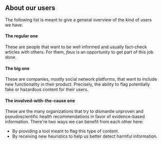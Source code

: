 ## About our users

The following list is meant to give a general overview of the kind of 
users we have.

#### The regular one

These are people that want to be well informed and usually fact-check 
articles with others. For them, _faux_ is an opportunity to get part 
of this job done.

#### The big one

These are companies, mostly social network platforms, that want to 
include new functionality in their product. Precisely, the ability 
to flag potentially fake or hazardous content for their users.

#### The involved-with-the-cause one

These are the many organizations that try to dismantle unproven and
pseudoscientific health recommendations in favor of evidence-based 
information. There're two ways we can benefit from each other here:

- By providing a tool meant to flag this type of content.
- By receiving new heuristics to help us better detect harmful information.
